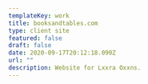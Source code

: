 ```yaml
---
templateKey: work
title: booksandtables.com
type: client site
featured: false
draft: false
date: 2020-09-17T20:12:18.090Z
url: ""
description: Website for Lxxra Oxxns.
---
```


